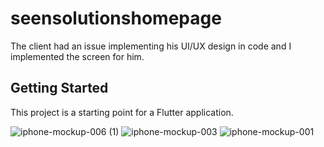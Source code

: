 # seensolutionshomepage

The client had an issue implementing his UI/UX design in code and I implemented the screen for him.

## Getting Started

This project is a starting point for a Flutter application.

![iphone-mockup-006 (1)](https://github.com/omar11698/seensolutionshomepage/assets/69009750/9e33fa69-4fd7-4df7-9bea-046627972dc4)
![iphone-mockup-003](https://github.com/omar11698/seensolutionshomepage/assets/69009750/c85f7e28-9a48-4861-9224-8233079e7742)
![iphone-mockup-001](https://github.com/omar11698/seensolutionshomepage/assets/69009750/c6333bdb-5c2a-4e47-8781-2ed8c962a23e)

